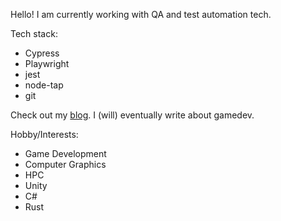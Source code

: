 Hello!
I am currently working with QA and test automation tech.

Tech stack:
- Cypress
- Playwright
- jest
- node-tap
- git

Check out my [blog](https://hickvieira.github.io/). I (will) eventually write about gamedev.

Hobby/Interests:
- Game Development
- Computer Graphics
- HPC
- Unity
- C#
- Rust
